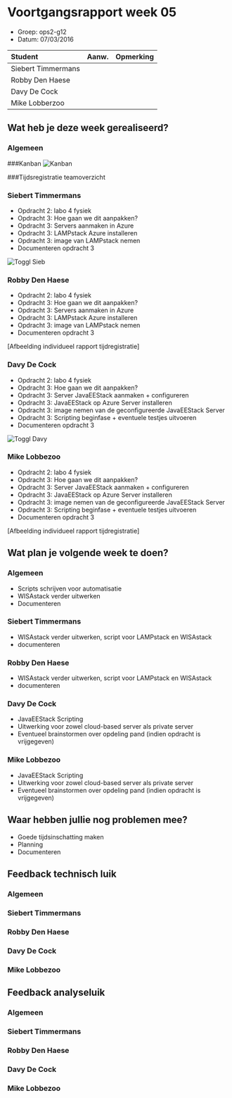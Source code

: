 # Voortgangsrapport week 05

* Groep: ops2-g12
* Datum: 07/03/2016

| Student  | Aanw. | Opmerking |
| :---     | :---  | :---      |
| Siebert Timmermans |       |           |
| Robby Den Haese |       |           |
| Davy De Cock |       |           |
| Mike Lobberzoo |       |           |

## Wat heb je deze week gerealiseerd?

### Algemeen

###Kanban
![Kanban](http://i65.tinypic.com/351df1f.jpg "Kanban")

###Tijdsregistratie teamoverzicht

### Siebert Timmermans

* Opdracht 2: labo 4 fysiek
* Opdracht 3: Hoe gaan we dit aanpakken?
* Opdracht 3: Servers aanmaken in Azure
* Opdracht 3: LAMPstack Azure installeren
* Opdracht 3: image van LAMPstack nemen
* Documenteren opdracht 3

![Toggl Sieb](https://i.gyazo.com/d3f71df59ee4c5a4040373da98d8b8ae.png "Toggl Sieb")

### Robby Den Haese

* Opdracht 2: labo 4 fysiek
* Opdracht 3: Hoe gaan we dit aanpakken?
* Opdracht 3: Servers aanmaken in Azure
* Opdracht 3: LAMPstack Azure installeren
* Opdracht 3: image van LAMPstack nemen
* Documenteren opdracht 3

[Afbeelding individueel rapport tijdregistratie]

### Davy De Cock

* Opdracht 2: labo 4 fysiek
* Opdracht 3: Hoe gaan we dit aanpakken?
* Opdracht 3: Server JavaEEStack aanmaken + configureren
* Opdracht 3: JavaEEStack op Azure Server installeren
* Opdracht 3: image nemen van de geconfigureerde JavaEEStack Server
* Opdracht 3: Scripting beginfase + eventuele testjes uitvoeren
* Documenteren opdracht 3

![Toggl Davy](http://oi67.tinypic.com/mvt72q.jpg "Toggl Davy")

### Mike Lobbezoo

* Opdracht 2: labo 4 fysiek
* Opdracht 3: Hoe gaan we dit aanpakken?
* Opdracht 3: Server JavaEEStack aanmaken + configureren
* Opdracht 3: JavaEEStack op Azure Server installeren
* Opdracht 3: image nemen van de geconfigureerde JavaEEStack Server
* Opdracht 3: Scripting beginfase + eventuele testjes uitvoeren
* Documenteren opdracht 3

[Afbeelding individueel rapport tijdregistratie]

## Wat plan je volgende week te doen?

### Algemeen

- Scripts schrijven voor automatisatie
- WISAstack verder uitwerken
- Documenteren



### Siebert Timmermans
- WISAstack verder uitwerken, script voor LAMPstack en WISAstack
- documenteren

### Robby Den Haese 
- WISAstack verder uitwerken, script voor LAMPstack en WISAstack
- documenteren

### Davy De Cock
- JavaEEStack Scripting
- Uitwerking voor zowel cloud-based server als private server
- Eventueel brainstormen over opdeling pand (indien opdracht is vrijgegeven)


### Mike Lobbezoo
- JavaEEStack Scripting
- Uitwerking voor zowel cloud-based server als private server
- Eventueel brainstormen over opdeling pand (indien opdracht is vrijgegeven)


## Waar hebben jullie nog problemen mee?

* Goede tijdsinschatting maken
* Planning
* Documenteren

## Feedback technisch luik

### Algemeen

### Siebert Timmermans
### Robby Den Haese 
### Davy De Cock
### Mike Lobbezoo

## Feedback analyseluik

### Algemeen

### Siebert Timmermans
### Robby Den Haese 
### Davy De Cock
### Mike Lobbezoo

